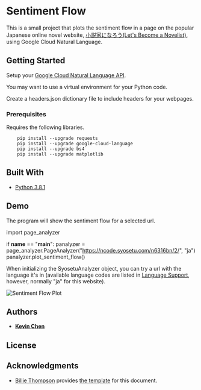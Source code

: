 # Sentiment Flow

This is a small project that plots the sentiment flow in a page on the popular Japanese online novel website, [小説家になろう(Let's Become a Novelist)](http://syosetu.com/), using Google Cloud Natural Language.

## Getting Started

Setup your [Google Cloud Natural Language API](https://cloud.google.com/natural-language/docs/quickstart-client-libraries).

You may want to use a virtual environment for your Python code.

Create a headers.json dictionary file to include headers for your webpages.

### Prerequisites

Requires the following libraries.

```
    pip install --upgrade requests
    pip install --upgrade google-cloud-language
    pip install --upgrade bs4
    pip install --upgrade matplotlib

```

## Built With

* [Python 3.8.1](https://www.python.org/downloads/release/python-381/)

## Demo

The program will show the sentiment flow for a selected url.

import page_analyzer

if __name__ == "__main__":
    panalyzer = page_analyzer.PageAnalyzer("https://ncode.syosetu.com/n6316bn/2/", "ja")
    panalyzer.plot_sentiment_flow()

When initializing the SyosetuAnalyzer object, you can try a url with the language it's in (available language codes are listed in [Language Support](https://cloud.google.com/natural-language/docs/languages), however, normally "ja" for this website).

![Sentiment Flow Plot](https://i.imgur.com/GqKW5dk.png)

## Authors

* **[Kevin Chen](https://github.com/kkchen-dev)**

## License

## Acknowledgments

* [Billie Thompson](https://gist.github.com/PurpleBooth) provides [the template]((https://gist.github.com/PurpleBooth/109311bb0361f32d87a2)) for this document.
